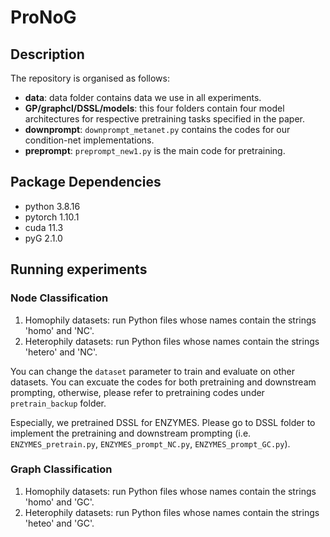 # ProNoG
## Description

The repository is organised as follows:

- **data**: data folder contains data we use in all experiments.
- **GP/graphcl/DSSL/models**: this four folders contain four model architectures for respective pretraining tasks specified in the paper. 
- **downprompt**: `downprompt_metanet.py` contains the codes for our condition-net implementations.
- **preprompt**: `preprompt_new1.py` is the main code for pretraining.
  

## Package Dependencies

- python 3.8.16
- pytorch 1.10.1
- cuda 11.3
- pyG 2.1.0

## Running experiments

### Node Classification
1. Homophily datasets: run Python files whose names contain the strings 'homo' and 'NC'.
2. Heterophily datasets: run Python files whose names contain the strings 'hetero' and 'NC'.

You can change the `dataset` parameter to train and evaluate on other datasets. You can excuate the codes for both pretraining and downstream prompting, otherwise, please refer to pretraining codes under `pretrain_backup` folder.

Especially, we pretrained DSSL for ENZYMES. Please go to DSSL folder to implement the pretraining and downstream prompting (i.e. `ENZYMES_pretrain.py`, `ENZYMES_prompt_NC.py`, `ENZYMES_prompt_GC.py`).

### Graph Classification
1. Homophily datasets: run Python files whose names contain the strings 'homo' and 'GC'.
2. Heterophily datasets: run Python files whose names contain the strings 'heteo' and 'GC'.

